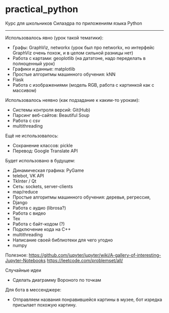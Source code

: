# practical_python
Курс для школьников Силаэдра по приложениям языка Python

____________________________________________________

Использовалось явно (урок такой тематики):
* Графы: GraphViz, networkx (урок был про networkx, но интерфейс GraphViz очень похож, и в целом сильной разницы нет)
* Работа с картами: geoplotlib (на дататоне, надо переделать в полноценный урок)
* Графики и данные: matplotlib
* Простые алгоритмы машинного обучения: kNN
* Flask
* Работа с изображениями (модель RGB, работа с картинкой как с массивом)

Использовалось неявно (как подзадание к каким-то урокам):
* Системы контроля версий: Git(Hub)
* Парсинг веб-сайтов: Beautiful Soup
* Работа с csv
* multithreading

Ещё не использовалось:
* Сохранение классов: pickle
* Перевод: Google Translate API

Будет использовано в будущем:
* Динамическая графика: PyGame
* telebot, VK API
* TkInter / Qt
* Сеть: sockets, server-clients
* map/reduce
* Простые алгоритмы машинного обучения: деревья, регрессия,
* Django
* Работа с аудио (librosa?)
* Работа с видео
* Тех
* Работа с байт-кодом (?)
* Подключение кода на С++
* multithreading
* Написание своей библиотеки для чего угодно
* numpy

Полезное:
https://github.com/jupyter/jupyter/wiki/A-gallery-of-interesting-Jupyter-Notebooks
https://leetcode.com/problemset/all/

Случайные идеи
- Сделать диаграмму Вороного по точкам

Для бота в мессенджере:
- Отправляем названия понравившейся картины в музее, бот изредка присылает похожую картину.

